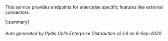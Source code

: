 






This service provides endpoints for enterprise specific features like external connectors.

[:summary]

###### Auto generated by Pydio Cells Enterprise Distribution v2.1.6 on 8-Sep-2020
